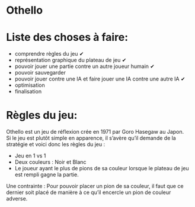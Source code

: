 # Othello

# Liste des choses à faire:
- comprendre règles du jeu ✔
- représentation graphique du plateau de jeu ✔
- pouvoir jouer une partie contre un autre joueur humain ✔
- pouvoir sauvegarder
- pouvoir jouer contre une IA et faire jouer une IA contre une autre IA ✔
- optimisation 
- finalisation

# Règles du jeu:
Othello est un jeu de réflexion crée en 1971 par Goro Hasegaw au Japon.  
Si le jeu est plutôt simple en apparence, il s’avère qu’il demande de la stratégie et voici donc les règles du jeu :
- Jeu en 1 vs 1
- Deux couleurs : Noir et Blanc
- Le joueur ayant le plus de pions de sa couleur lorsque le plateau de jeu est rempli gagne la partie.  

Une contrainte : Pour pouvoir placer un pion de sa couleur, il faut que ce dernier soit placé de manière à ce qu’il encercle un pion de couleur adverse.
